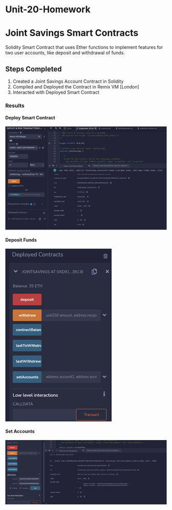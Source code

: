 # Unit-20-Homework
# Joint Savings Smart Contracts

Solidity Smart Contract that uses Ether functions to implement features for two user accounts, like deposit and withdrawal of funds.
<br />

## Steps Completed

1.	Created a Joint Savings Account Contract in Solidity
2.	Compiled and Deployed the Contract in Remix VM [London]
3.	Interacted with Deployed Smart Contract

### Results

#### Deploy Smart Contract

![Deploy](https://github.com/S-Avneet/Unit-20-Homework/blob/main/Images/Deploy.png?raw=true)

#### Deposit Funds

![Deposit35](https://github.com/S-Avneet/Unit-20-Homework/blob/main/Images/Deposit.png?raw=true)

#### Set Accounts

![SetAccounts](https://github.com/S-Avneet/Unit-20-Homework/blob/main/Images/setAccount.png?raw=true)

